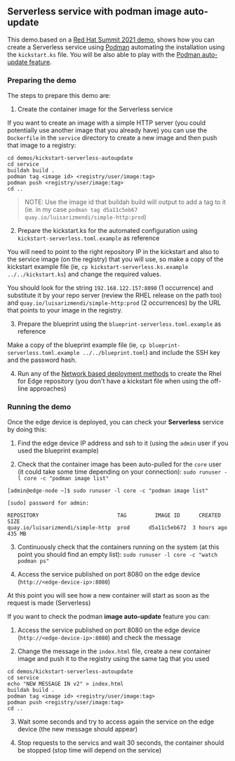 ## Serverless service with podman image auto-update

This demo.based on a [Red Hat Summit 2021 demo](https://github.com/RedHatGov/RFESummit2021), shows how you can create a Serverless service using  [Podman](https://podman.io/) automating the installation using the `kickstart.ks` file. You will be also able to play with the [Podman auto-update feature](https://docs.podman.io/en/latest/markdown/podman-auto-update.1.html).

### Preparing the demo

The steps to prepare this demo are:

1) Create the container image for the Serverless service

If you want to create an image with a simple HTTP server (you could potentially use another image that you already have) you can use the `Dockerfile` in the `service` directory to create a new image and then push that image to a registry:

```
cd demos/kickstart-serverless-autoupdate
cd service
buildah build .
podman tag <image id> <registry/user/image:tag>
podman push <registry/user/image:tag>
cd ..
```

> NOTE: Use the image id that buildah build will output to add a tag to it (ie. in my case `podman tag d5a11c5eb67 quay.io/luisarizmendi/simple-http:prod`)


2) Prepare the kickstart.ks for the automated configuration using `kickstart-serverless.toml.example` as reference

You will need to point to the right repository IP in the kickstart and also to the service image (on the registry) that you will use, so make a copy of the kickstart example file (ie, `cp kickstart-serverless.ks.example ../../kickstart.ks`) and change the required values.

You should look for the string `192.168.122.157:8090` (1 occurrence) and substitute it by your repo server (review the RHEL release on the path too) and `quay.io/luisarizmendi/simple-http:prod` (2 occurrences) by the URL that points to your image in the registry.



3) Prepare the blueprint using the `blueprint-serverless.toml.example` as reference

Make a copy of the blueprint example file (ie, `cp blueprint-serverless.toml.example ../../blueprint.toml`) and include the SSH key and the password hash.


4) Run any of the [Network based deployment methods](https://github.com/luisarizmendi/rhel-edge-quickstart#network-based-deployment) to create the Rhel for Edge repository (you don't have a kickstart file when using the off-line approaches)


### Running the demo

Once the edge device is deployed, you can check your **Serverless** service by doing this:

1) Find the edge device IP address and ssh to it (using the `admin` user if you used the blueprint example)

2) Check that the container image has been auto-pulled for the `core` user (it could take some time depending on your connection): `sudo runuser -l core -c "podman image list"`

```
[admin@edge-node ~]$ sudo runuser -l core -c "podman image list"

[sudo] password for admin:

REPOSITORY                         TAG         IMAGE ID      CREATED      SIZE
quay.io/luisarizmendi/simple-http  prod      d5a11c5eb672  3 hours ago  435 MB

```

3) Continuously check that the containers running on the system (at this point you should find an empty list): `sudo runuser -l core -c "watch podman ps"`

4) Access the service published on port 8080 on the edge device (`http://<edge-device-ip>:8080`)

At this point you will see how a new container will start as soon as the request is made (Serverless)


If you want to check the podman **image auto-update** feature you can:

1) Access the service published on port 8080 on the edge device (`http://<edge-device-ip>:8080`) and check the message

2) Change the message in the `index.html` file, create a new container image and push it to the registry using the same tag that you used

```
cd demos/kickstart-serverless-autoupdate
cd service
echo "NEW MESSAGE IN v2" > index.html
buildah build .
podman tag <image id> <registry/user/image:tag>
podman push <registry/user/image:tag>
cd ..
```

3) Wait some seconds and try to access again the service on the edge device (the new message should appear)

4) Stop requests to the servics and wait 30 seconds, the container should be stopped (stop time will depend on the service)
